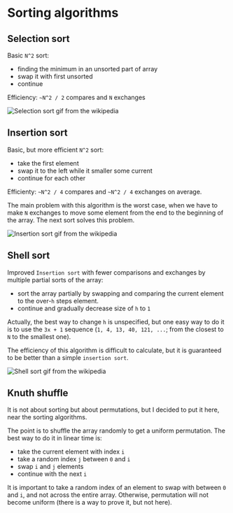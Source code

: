 # Sorting algorithms

## Selection sort

Basic `N^2` sort:
* finding the minimum in an unsorted part of array
* swap it with first unsorted
* continue

Efficiency: `~N^2 / 2` compares and `N` exchanges 

![Selection sort gif from the wikipedia](https://media.tenor.com/R6mBrn0nQ1MAAAAC/sort-graph.gif)


## Insertion sort

Basic, but more efficient `N^2` sort:
* take the first element
* swap it to the left while it smaller some current
* continue for each other

Efficienty: `~N^2 / 4` compares and `~N^2 / 4` exchanges on average.

The main problem with this algorithm is the worst case, when we have to make `N` exchanges to move some element from the end to the beginning of the array. The next sort solves this problem. 

![Insertion sort gif from the wikipedia](https://upload.wikimedia.org/wikipedia/commons/4/42/Insertion_sort.gif)

## Shell sort

Improved `Insertion sort` with fewer comparisons and exchanges by multiple partial sorts of the array:
* sort the array partially by swapping and comparing the current element to the over-`h` steps element.
* continue and gradually decrease size of `h` to `1`

Actually, the best way to change `h` is unspecified, but one easy way to do it is to use the `3x + 1` sequence (`1, 4, 13, 40, 121, ...`; from the closest to `N` to the smallest one).

The efficiency of this algorithm is difficult to calculate, but it is guaranteed to be better than a simple `insertion sort`. 

![Shell sort gif from the wikipedia](https://upload.wikimedia.org/wikipedia/commons/d/d8/Sorting_shellsort_anim.gif?20140912155123)

## Knuth shuffle

It is not about sorting but about permutations, but I decided to put it here, near the sorting algorithms.

The point is to shuffle the array randomly to get a uniform permutation. The best way to do it in linear time is:
* take the current element with index `i`
* take a random index `j` between `0` and `i`
* swap `i` and `j` elements
* continue with the next `i`

It is important to take a random index of an element to swap with between `0` and `i`, and not across the entire array. Otherwise, permutation will not become uniform (there is a way to prove it, but not here).
